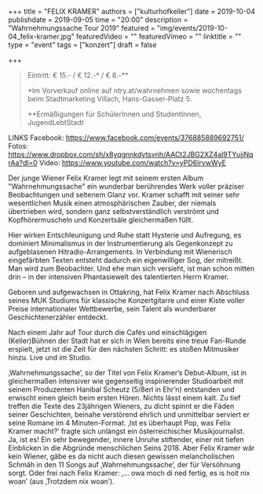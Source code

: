 +++
title = "FELIX KRAMER"
authors = ["kulturhofkeller"]
date = 2019-10-04
publishdate = 2019-09-05
time = "20:00"
description = "Wahrnehmungssache Tour 2019"
featured = "img/events/2019-10-04_felix-kramer.jpg"
featuredVideo = ""
featuredVimeo = ""
linktitle = ""
type = "event"
tags = ["konzert"]
draft = false

+++

> Eintritt: € 15.- / € 12.-\* / € 8.-\*\*
>
> \*Im Vorverkauf online auf ntry.at/wahrnehmen sowie wochentags beim  Stadtmarketing Villach, Hans-Gasser-Platz 5.
>
> \*\*Ermäßigungen für SchülerInnen und StudentInnen, JugendLebtStadt

LINKS
Facebook: https://www.facebook.com/events/376885889692751/
Fotos:	 https://www.dropbox.com/sh/x8yqgnnkdytsvnh/AACt2JBG2XZ4al9TYujjNqrAa?dl=0
Video:	https://www.youtube.com/watch?v=yPD6IrvwWyE

Der junge Wiener Felix Kramer legt mit seinem ersten Album "Wahrnehmungssache" ein wunderbar berührendes Werk voller präziser Beobachtungen und seltenem Glanz vor.
Kramer schafft mit seiner sehr wesentlichen Musik einen atmosphärischen Zauber, der niemals übertrieben wird, sondern ganz selbstverständlich verströmt und Kopfhörermuscheln
und Konzertsäle gleichermaßen füllt.

Hier wirken Entschleunigung und Ruhe statt Hysterie und Aufregung, es dominiert Minimalismus in der Instrumentierung als Gegenkonzept zu aufgeblasenen Hitradio-Arrangements.
In Verbindung mit Wienerisch eingefärbten Texten entsteht dadurch ein eigenwilliger Sog, der mitreißt. Man wird zum Beobachter. Und ehe man sich versieht, ist man schon
mitten drin – in der intensiven Phantasiewelt des talentierten Herrn Kramer.

Geboren und aufgewachsen in Ottakring, hat Felix Kramer nach Abschluss seines MUK Studiums für klassische Konzertgitarre und einer Kiste voller Preise internationaler
Wettbewerbe, sein Talent als wunderbarer Geschichtenerzähler entdeckt.

Nach einem Jahr auf Tour durch die Cafés und einschlägigen (Keller)Bühnen der Stadt hat er sich in Wien bereits eine treue Fan-Runde erspielt, jetzt ist die Zeit für den nächsten
Schritt: es stoßen Mitmusiker hinzu. Live und im Studio.

‚Wahrnehmungssache’, so der Titel von Felix Kramer’s Debut-Album, ist in gleichermaßen intensiver wie gegenseitig inspirierender Studioarbeit mit seinem Produzenten
Hanibal Scheutz (5/8erl in Ehr’n) entstanden und erwischt einen gleich beim ersten Hören. Nichts lässt einem kalt. Zu tief treffen die Texte des 23jährigen Wieners, zu dicht
spinnt er die Fäden seiner Geschichten, beinahe verstörend ehrlich und unmittelbar serviert er seine Romane im 4 Minuten-Format. ‚Ist es überhaupt Pop, was Felix Kramer
macht?’ fragte sich unlängst ein österreichischer Musikjournalist. Ja, ist es! Ein sehr bewegender, innere Unruhe stiftender, einer mit tiefen Einblicken in die Abgründe
menschlichen Seins 2018. Aber Felix Kramer wär kein Wiener, gäbe es da nicht auch diesen gewissen melancholischen Schmäh in den 11 Songs auf ‚Wahrnehmungssache’,
der für Versöhnung sorgt. Oder frei nach Felix Kramer: ‚… owa moch di ned fertig, es is hoit nix woan’ (aus ‚Trotzdem nix woan’).
